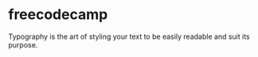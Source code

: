 # freecodecamp
Typography is the art of styling your text to be easily readable and suit its purpose.
